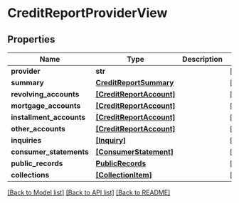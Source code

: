 # CreditReportProviderView


## Properties
Name | Type | Description | Notes
------------ | ------------- | ------------- | -------------
**provider** | **str** |  | [optional] 
**summary** | [**CreditReportSummary**](CreditReportSummary.md) |  | [optional] 
**revolving_accounts** | [**[CreditReportAccount]**](CreditReportAccount.md) |  | [optional] 
**mortgage_accounts** | [**[CreditReportAccount]**](CreditReportAccount.md) |  | [optional] 
**installment_accounts** | [**[CreditReportAccount]**](CreditReportAccount.md) |  | [optional] 
**other_accounts** | [**[CreditReportAccount]**](CreditReportAccount.md) |  | [optional] 
**inquiries** | [**[Inquiry]**](Inquiry.md) |  | [optional] 
**consumer_statements** | [**[ConsumerStatement]**](ConsumerStatement.md) |  | [optional] 
**public_records** | [**PublicRecords**](PublicRecords.md) |  | [optional] 
**collections** | [**[CollectionItem]**](CollectionItem.md) |  | [optional] 

[[Back to Model list]](../README.md#documentation-for-models) [[Back to API list]](../README.md#documentation-for-api-endpoints) [[Back to README]](../README.md)


